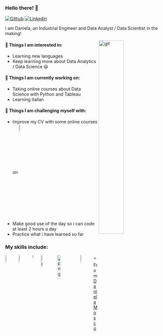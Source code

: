 ### Hello there! 👋 

[![Github](https://img.shields.io/badge/-Github-000?style=flat&logo=Github&logoColor=white)](https://https://github.com/DanielaMosco)
[![Linkedin](https://img.shields.io/badge/-LinkedIn-blue?style=flat&logo=Linkedin&logoColor=white)](https://www.linkedin.com/in/danielamosco//)

I am Daniela, an Industrial Engineer and Data Analyst / Data Scientist in the making!

<img align="right" alt="gif" src="https://user-images.githubusercontent.com/98499583/151403856-b0722289-988d-4a94-8b9f-33e8d2503ce0.gif" width="40%" height="auto" />

#### 👀 Things I am interested in:
- Learning new languages
- Keep learning more about Data Analytics / Data Science 😃

#### 🌱 Things I am currently working on:  
- Taking online courses about Data Science with Python and Tableau 
- Learning italian 

#### :muscle: Things I am challenging myself with:
- Improve my CV with some online courses on <img align="center" alt="png" src=https://user-images.githubusercontent.com/98499583/151407603-e5e6304b-f0d3-45b5-9307-43a5d9253d47.png width="8%" height="auto" />
- Make good use of the day so i can code at least 2 hours a day
- Practice what i have learned so far

### My skills include:

<img align="left" alt="png" src="https://user-images.githubusercontent.com/98499583/151413960-c8547bf1-12c9-43b0-8db1-03fb1f229928.png" width="8%" height="auto" />
<img align="left" alt="jpg" src="https://user-images.githubusercontent.com/98499583/151411271-21c9ec4f-181d-4747-bad6-d1960334735e.jpg" width="8%" height="auto" />
<img align="left" alt="png" src="https://user-images.githubusercontent.com/98499583/151411834-4c3aa0d3-3277-44fe-bdcd-7a799e315fcf.png" width="5%" height="auto" />
<img align="left" alt="png" src="https://user-images.githubusercontent.com/98499583/151412668-9c554331-05ff-4f3a-a583-6b6c26d5674b.png" width="10%" height="auto" />
<img align="left" alt="png" src="https://user-images.githubusercontent.com/98499583/151413669-61954388-34f8-4c26-894a-8bba75cc8a6a.png" width="14%" height="auto" />
<img align="left" alt="jpg" src="https://user-images.githubusercontent.com/98499583/151414336-14df5c0e-f274-413e-9ea1-6568b0020158.jpg" width="8%" height="auto" />


⭐️ From [DanielaMosco](https://github.com/DanielaMosco)



